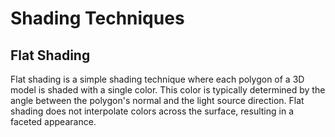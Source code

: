 # Shading Techniques

## Flat Shading

Flat shading is a simple shading technique where each polygon of a 3D model is shaded with a single color. This color is typically determined by the angle between the polygon's normal and the light source direction. Flat shading does not interpolate colors across the surface, resulting in a faceted appearance.

